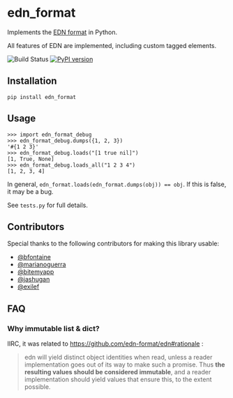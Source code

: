 # edn_format #

Implements the [EDN format](https://github.com/edn-format/edn) in Python.

All features of EDN are implemented, including custom tagged elements.

![Build Status](https://github.com/swaroopch/edn_format/workflows/build/badge.svg)
[![PyPI version](https://img.shields.io/pypi/v/edn_format.svg)](https://pypi.org/project/edn_format/)

## Installation ##

    pip install edn_format

## Usage ##

```pycon
>>> import edn_format_debug
>>> edn_format_debug.dumps({1, 2, 3})
'#{1 2 3}'
>>> edn_format_debug.loads("[1 true nil]")
[1, True, None]
>>> edn_format_debug.loads_all("1 2 3 4")
[1, 2, 3, 4]
```


In general, `edn_format.loads(edn_format.dumps(obj)) == obj`. If this is
false, it may be a bug.

See `tests.py` for full details.

## Contributors ##

Special thanks to the following contributors for making this library
usable:

- [@bfontaine](https://github.com/bfontaine)
- [@marianoguerra](https://github.com/marianoguerra)
- [@bitemyapp](https://github.com/bitemyapp)
- [@jashugan](https://github.com/jashugan)
- [@exilef](https://github.com/exilef)

## FAQ ##

### Why immutable list & dict? ###

IIRC, it was related to https://github.com/edn-format/edn#rationale :

> edn will yield distinct object identities when read, unless a reader implementation goes out of its way to make such a promise. Thus **the resulting values should be considered immutable**, and a reader implementation should yield values that ensure this, to the extent possible.
